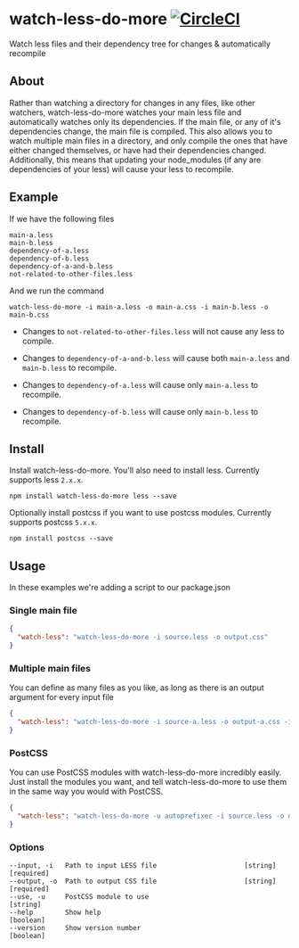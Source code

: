 # watch-less-do-more [![CircleCI](https://circleci.com/gh/JakeSidSmith/watch-less-do-more.svg?style=svg)](https://circleci.com/gh/JakeSidSmith/watch-less-do-more)

Watch less files and their dependency tree for changes & automatically recompile

## About

Rather than watching a directory for changes in any files, like other watchers, watch-less-do-more watches your main less file and automatically watches only its dependencies. If the main file, or any of it's dependencies change, the main file is compiled. This also allows you to watch multiple main files in a directory, and only compile the ones that have either changed themselves, or have had their dependencies changed. Additionally, this means that updating your node_modules (if any are dependencies of your less) will cause your less to recompile.

## Example

If we have the following files

```
main-a.less
main-b.less
dependency-of-a.less
dependency-of-b.less
dependency-of-a-and-b.less
not-related-to-other-files.less
```

And we run the command

```shell
watch-less-do-more -i main-a.less -o main-a.css -i main-b.less -o main-b.css
```

* Changes to `not-related-to-other-files.less` will not cause any less to compile.

* Changes to `dependency-of-a-and-b.less` will cause both `main-a.less` and `main-b.less` to recompile.

* Changes to `dependency-of-a.less` will cause only `main-a.less` to recompile.

* Changes to `dependency-of-b.less` will cause only `main-b.less` to recompile.

## Install

Install watch-less-do-more. You'll also need to install less.
Currently supports less `2.x.x`.

```shell
npm install watch-less-do-more less --save
```

Optionally install postcss if you want to use postcss modules.
Currently supports postcss `5.x.x`.

```shell
npm install postcss --save
```

## Usage

In these examples we're adding a script to our package.json

### Single main file

```json
{
  "watch-less": "watch-less-do-more -i source.less -o output.css"
}
```

### Multiple main files

You can define as many files as you like, as long as there is an output argument for every input file

```json
{
  "watch-less": "watch-less-do-more -i source-a.less -o output-a.css -i source-b.less -o output-b.css"
}
```

### PostCSS

You can use PostCSS modules with watch-less-do-more incredibly easily.
Just install the modules you want, and tell watch-less-do-more to use them in the same way you would with PostCSS.

```json
{
  "watch-less": "watch-less-do-more -u autoprefixer -i source.less -o output.css"
}
```

### Options

```shell
--input, -i   Path to input LESS file                      [string] [required]
--output, -o  Path to output CSS file                      [string] [required]
--use, -u     PostCSS module to use                                   [string]
--help        Show help                                              [boolean]
--version     Show version number                                    [boolean]
```
